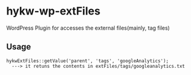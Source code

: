 hykw-wp-extFiles
================

WordPress Plugin for accesses the external files(mainly, tag files)

## Usage
    hykwExtFiles::getValue('parent', 'tags', 'googleAnalytics');
      ---> it retuns the contents in extFiles/tags/googleanalytics.txt
